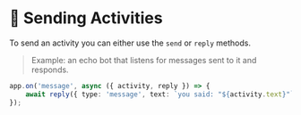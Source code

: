 # 💬 Sending Activities

To send an activity you can either use the `send` or `reply` methods.

> Example: an echo bot that listens for messages sent to it and responds.

```typescript
app.on('message', async ({ activity, reply }) => {
    await reply({ type: 'message', text: `you said: "${activity.text}"` });
});
```
